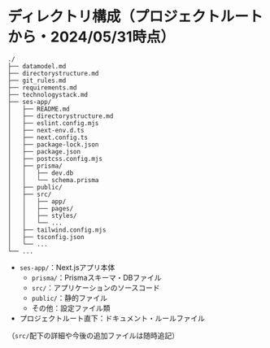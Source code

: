 # ディレクトリ構成（プロジェクトルートから・2024/05/31時点）

```
./
├── datamodel.md
├── directorystructure.md
├── git_rules.md
├── requirements.md
├── technologystack.md
├── ses-app/
│   ├── README.md
│   ├── directorystructure.md
│   ├── eslint.config.mjs
│   ├── next-env.d.ts
│   ├── next.config.ts
│   ├── package-lock.json
│   ├── package.json
│   ├── postcss.config.mjs
│   ├── prisma/
│   │   ├── dev.db
│   │   └── schema.prisma
│   ├── public/
│   ├── src/
│   │   ├── app/
│   │   ├── pages/
│   │   ├── styles/
│   │   └── ...
│   ├── tailwind.config.mjs
│   ├── tsconfig.json
│   └── ...
└── ...
```

- `ses-app/`：Next.jsアプリ本体
  - `prisma/`：Prismaスキーマ・DBファイル
  - `src/`：アプリケーションのソースコード
  - `public/`：静的ファイル
  - その他：設定ファイル類
- プロジェクトルート直下：ドキュメント・ルールファイル

（`src/`配下の詳細や今後の追加ファイルは随時追記）
